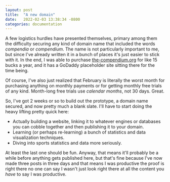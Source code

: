 ```yaml
---
layout: post
title:  "A new domain"
date:   2022-02-03 13:38:34 -0800
categories: documentation
---
```


A few logistics hurdles have presented themselves, primary among them the difficulty securing
any kind of domain name that included the words *compendia* or *compendium*. The name is not
particularly important to me, but since I've already written it in a bunch of places it's just
easier to stick with it. In the end, I was able to purchase 
[the-compendium.org](https://the-compendium.org) for like 15 bucks a year, and it has a GoDaddy
placeholder site sitting there for the time being. 

Of course, I've also just realized that February is literally the worst month for purchasing
anything on monthly payments or for getting monthly free trials of any kind. Month-long free
trials use *calendar months*, not 30 days. Great. 

So, I've got 2 weeks or so to build out the prototype, a domain name secured, and now pretty
much a blank slate. I'll have to start doing the heavy lifting pretty quick here:

* Actually building a website, linking it to whatever engines or databases you can
  cobble together and then publishing it to your domain.
* Learning (or perhaps re-learning) a bunch of statistics and data visualization techniques.
* Diving into sports statistics and data more seriously.

At least the last one should be fun. Anyway, that means it'll probably be a while before
anything gets published here, but that's fine because I've now made three posts in three
days and that means I was productive the proof is right there no one can say I wasn't just
look right there at all the content you *have* to say I was productive.
